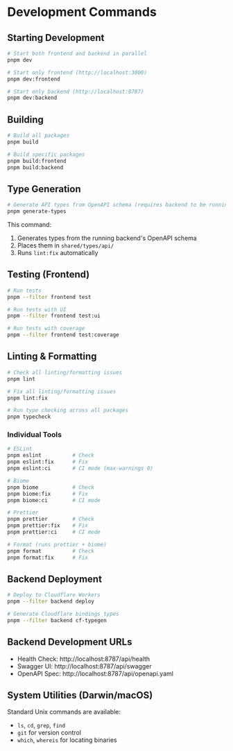 # Development Commands

## Starting Development

```bash
# Start both frontend and backend in parallel
pnpm dev

# Start only frontend (http://localhost:3000)
pnpm dev:frontend

# Start only backend (http://localhost:8787)
pnpm dev:backend
```

## Building

```bash
# Build all packages
pnpm build

# Build specific packages
pnpm build:frontend
pnpm build:backend
```

## Type Generation

```bash
# Generate API types from OpenAPI schema (requires backend to be running)
pnpm generate-types
```

This command:

1. Generates types from the running backend's OpenAPI schema
2. Places them in `shared/types/api/`
3. Runs `lint:fix` automatically

## Testing (Frontend)

```bash
# Run tests
pnpm --filter frontend test

# Run tests with UI
pnpm --filter frontend test:ui

# Run tests with coverage
pnpm --filter frontend test:coverage
```

## Linting & Formatting

```bash
# Check all linting/formatting issues
pnpm lint

# Fix all linting/formatting issues
pnpm lint:fix

# Run type checking across all packages
pnpm typecheck
```

### Individual Tools

```bash
# ESLint
pnpm eslint          # Check
pnpm eslint:fix      # Fix
pnpm eslint:ci       # CI mode (max-warnings 0)

# Biome
pnpm biome           # Check
pnpm biome:fix       # Fix
pnpm biome:ci        # CI mode

# Prettier
pnpm prettier        # Check
pnpm prettier:fix    # Fix
pnpm prettier:ci     # CI mode

# Format (runs prettier + biome)
pnpm format          # Check
pnpm format:fix      # Fix
```

## Backend Deployment

```bash
# Deploy to Cloudflare Workers
pnpm --filter backend deploy

# Generate Cloudflare bindings types
pnpm --filter backend cf-typegen
```

## Backend Development URLs

- Health Check: http://localhost:8787/api/health
- Swagger UI: http://localhost:8787/api/swagger
- OpenAPI Spec: http://localhost:8787/api/openapi.yaml

## System Utilities (Darwin/macOS)

Standard Unix commands are available:

- `ls`, `cd`, `grep`, `find`
- `git` for version control
- `which`, `whereis` for locating binaries
